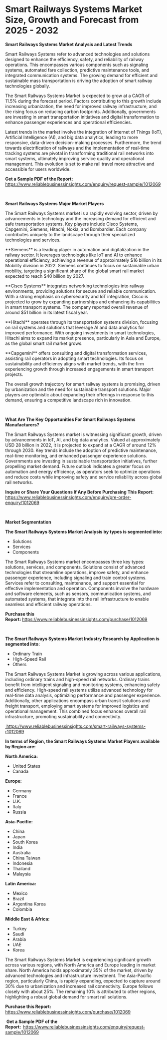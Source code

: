 <p><h1>Smart Railways Systems Market Size, Growth and Forecast from 2025 - 2032</h1></p><p><strong>Smart Railways Systems Market Analysis and Latest Trends</strong></p>
<p><p>Smart Railways Systems refer to advanced technologies and solutions designed to enhance the efficiency, safety, and reliability of railway operations. This encompasses various components such as signaling systems, automated fare collection, predictive maintenance tools, and integrated communication systems. The growing demand for efficient and sustainable mass transportation is driving the adoption of smart railway technologies globally.</p><p>The Smart Railways Systems Market is expected to grow at a CAGR of 11.5% during the forecast period. Factors contributing to this growth include increasing urbanization, the need for improved railway infrastructure, and the rising focus on reducing carbon footprints. Additionally, governments are investing in smart transportation initiatives and digital transformation to enhance passenger experiences and operational efficiencies.</p><p>Latest trends in the market involve the integration of Internet of Things (IoT), Artificial Intelligence (AI), and big data analytics, leading to more responsive, data-driven decision-making processes. Furthermore, the trend towards electrification of railways and the implementation of real-time tracking systems are pivotal in transforming traditional rail networks into smart systems, ultimately improving service quality and operational management. This evolution is set to make rail travel more attractive and accessible for users worldwide.</p></p>
<p><strong>Get a Sample PDF of the Report:&nbsp;</strong> <a href="https://www.reliablebusinessinsights.com/enquiry/request-sample/1012069?utm_campaign=2265&utm_medium=2&utm_source=Github&utm_content=ia&utm_term=17042025&utm_id=smart-railways-systems">https://www.reliablebusinessinsights.com/enquiry/request-sample/1012069</a></p>
<p>&nbsp;</p>
<p><strong>Smart Railways Systems Major Market Players</strong></p>
<p><p>The Smart Railways Systems market is a rapidly evolving sector, driven by advancements in technology and the increasing demand for efficient and safe transportation systems. Key players include Cisco Systems, Capgemini, Siemens, Hitachi, Nokia, and Bombardier. Each company contributes uniquely to the landscape through their specialized technologies and services.</p><p>**Siemens** is a leading player in automation and digitalization in the railway sector. It leverages technologies like IoT and AI to enhance operational efficiency, achieving a revenue of approximately $16 billion in its Mobility division in 2022. Siemens continues to focus on sustainable urban mobility, targeting a significant share of the global smart rail market expected to reach $40 billion by 2027.</p><p>**Cisco Systems** integrates networking technologies into railway environments, providing solutions for secure and reliable communication. With a strong emphasis on cybersecurity and IoT integration, Cisco is projected to grow by expanding partnerships and enhancing its capabilities in smart transport systems. The company reported overall revenue of around $51 billion in its latest fiscal year.</p><p>**Hitachi** operates through its transportation systems division, focusing on rail systems and solutions that leverage AI and data analytics for improved performance. With ongoing investments in smart technologies, Hitachi aims to expand its market presence, particularly in Asia and Europe, as the global smart rail market grows.</p><p>**Capgemini** offers consulting and digital transformation services, assisting rail operators in adopting smart technologies. Its focus on sustainability and efficiency aligns with market trends, with the firm experiencing growth through increased engagements in smart transport projects.</p><p>The overall growth trajectory for smart railway systems is promising, driven by urbanization and the need for sustainable transport solutions. Major players are optimistic about expanding their offerings in response to this demand, ensuring a competitive landscape rich in innovation.</p></p>
<p>&nbsp;</p>
<p><strong>What Are The Key Opportunities For Smart Railways Systems Manufacturers?</strong></p>
<p><p>The Smart Railways Systems market is witnessing significant growth, driven by advancements in IoT, AI, and big data analytics. Valued at approximately USD 28 billion in 2022, it is projected to expand at a CAGR of around 12% through 2030. Key trends include the adoption of predictive maintenance, real-time monitoring, and enhanced passenger experience solutions. Governments are investing in sustainable transportation initiatives, further propelling market demand. Future outlook indicates a greater focus on automation and energy efficiency, as operators seek to optimize operations and reduce costs while improving safety and service reliability across global rail networks.</p></p>
<p><strong>Inquire or Share Your Questions If Any Before Purchasing This Report:</strong> <a href="https://www.reliablebusinessinsights.com/enquiry/pre-order-enquiry/1012069?utm_campaign=2265&utm_medium=2&utm_source=Github&utm_content=ia&utm_term=17042025&utm_id=smart-railways-systems">https://www.reliablebusinessinsights.com/enquiry/pre-order-enquiry/1012069</a></p>
<p>&nbsp;</p>
<p><strong>Market Segmentation</strong></p>
<p><strong>The Smart Railways Systems Market Analysis by types is segmented into:</strong></p>
<p><ul><li>Solutions</li><li>Services</li><li>Components</li></ul></p>
<p><p>The Smart Railways Systems market encompasses three key types: solutions, services, and components. Solutions consist of advanced technologies that streamline operations, improve safety, and enhance passenger experience, including signaling and train control systems. Services refer to consulting, maintenance, and support essential for effective implementation and operation. Components involve the hardware and software elements, such as sensors, communication systems, and automated systems, that integrate into the rail infrastructure to enable seamless and efficient railway operations.</p></p>
<p><strong>Purchase this Report:&nbsp;</strong><a href="https://www.reliablebusinessinsights.com/purchase/1012069?utm_campaign=2265&utm_medium=2&utm_source=Github&utm_content=ia&utm_term=17042025&utm_id=smart-railways-systems">https://www.reliablebusinessinsights.com/purchase/1012069</a></p>
<p>&nbsp;</p>
<p><strong>The Smart Railways Systems Market Industry Research by Application is segmented into:</strong></p>
<p><ul><li>Ordinary Train</li><li>High-Speed Rail</li><li>Others</li></ul></p>
<p><p>The Smart Railways Systems Market is growing across various applications, including ordinary trains and high-speed rail networks. Ordinary trains benefit from intelligent signaling and monitoring systems, enhancing safety and efficiency. High-speed rail systems utilize advanced technology for real-time data analysis, optimizing performance and passenger experience. Additionally, other applications encompass urban transit solutions and freight transport, employing smart systems for improved logistics and operational management. This combined focus enhances overall rail infrastructure, promoting sustainability and connectivity.</p></p>
<p><a href="https://www.reliablebusinessinsights.com/smart-railways-systems-r1012069?utm_campaign=2265&utm_medium=2&utm_source=Github&utm_content=ia&utm_term=17042025&utm_id=smart-railways-systems">&nbsp;https://www.reliablebusinessinsights.com/smart-railways-systems-r1012069</a></p>
<p><strong>In terms of Region, the Smart Railways Systems Market Players available by Region are:</strong></p>
<p>
    <p> <strong> North America: </strong>
        <ul>
            <li>United States</li>
            <li>Canada</li>
        </ul>
        </p> 
    <p> <strong> Europe: </strong>
        <ul>
            <li>Germany</li>
            <li>France</li>
            <li>U.K.</li>
            <li>Italy</li>
            <li>Russia</li>
        </ul>
        </p> 
    <p> <strong> Asia-Pacific: </strong>
        <ul>
            <li>China</li>
            <li>Japan</li>
            <li>South Korea</li>
            <li>India</li>
            <li>Australia</li>
            <li>China Taiwan</li>
            <li>Indonesia</li>
            <li>Thailand</li>
            <li>Malaysia</li>
        </ul>
        </p> 
    <p> <strong> Latin America: </strong>
        <ul>
            <li>Mexico</li>
            <li>Brazil</li>
            <li>Argentina Korea</li>
            <li>Colombia</li>
        </ul>
        </p> 
    <p> <strong> Middle East & Africa: </strong>
        <ul>
            <li>Turkey</li>
            <li>Saudi</li>
            <li>Arabia</li>
            <li>UAE</li>
            <li>Korea</li>
        </ul>
    </p>
    </p>
<p><p>The Smart Railways Systems Market is experiencing significant growth across various regions, with North America and Europe leading in market share. North America holds approximately 35% of the market, driven by advanced technologies and infrastructure investment. The Asia-Pacific region, particularly China, is rapidly expanding, expected to capture around 30% due to urbanization and increased rail connectivity. Europe follows closely with about 25%. The remaining 10% is attributed to other regions, highlighting a robust global demand for smart rail solutions.</p></p>
<p><strong>Purchase this Report: </strong><a href="https://www.reliablebusinessinsights.com/purchase/1012069?utm_campaign=2265&utm_medium=2&utm_source=Github&utm_content=ia&utm_term=17042025&utm_id=smart-railways-systems">https://www.reliablebusinessinsights.com/purchase/1012069</a></p>
<p>&nbsp;<strong>Get a Sample PDF of the Report:&nbsp;&nbsp;</strong><a href="https://www.reliablebusinessinsights.com/enquiry/request-sample/1012069?utm_campaign=2265&utm_medium=2&utm_source=Github&utm_content=ia&utm_term=17042025&utm_id=smart-railways-systems">https://www.reliablebusinessinsights.com/enquiry/request-sample/1012069</a></p>
<p><strong></strong></p>
<p><p></p><p></p><p></p></p>
